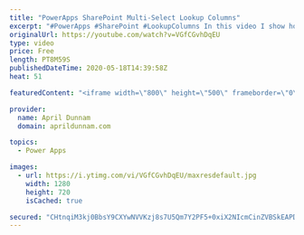 ```yaml
---
title: "PowerApps SharePoint Multi-Select Lookup Columns"
excerpt: "#PowerApps #SharePoint #LookupColumns In this video I show how you can take the values from a SharePoint Multi-Select Lookup field and combine them into a String and into values for a dropdown in PowerApps.   This approach uses the With(), Concat(), Mid() and Len() functions.  For more info on the With()"
originalUrl: https://youtube.com/watch?v=VGfCGvhDqEU
type: video
price: Free
length: PT8M59S
publishedDateTime: 2020-05-18T14:39:58Z
heat: 51

featuredContent: "<iframe width=\"800\" height=\"500\" frameborder=\"0\" src=\"https://www.youtube.com/embed/VGfCGvhDqEU\" allow=\"accelerometer; autoplay; encrypted-media; gyroscope; picture-in-picture\" allowfullscreen></iframe>"

provider:
  name: April Dunnam
  domain: aprildunnam.com

topics:
  - Power Apps

images:
  - url: https://i.ytimg.com/vi/VGfCGvhDqEU/maxresdefault.jpg
    width: 1280
    height: 720
    isCached: true

secured: "CHtnqiM3kj0BbsY9CXYwNVVKzj8s7U5Qm7Y2PF5+0xiX2NIcmCinZVBSkEAPDWiHFWigEbwzAB2tNbbDzhvXWwzlBGyChNh1NTq/ETfS0t0lrKeIAdgXkWngzWWsMXlRGWw6DH+vLcl+nGSytL/G5PhWlE//q8kghiqSqfrYIUPI+tyN5IBkvGldpKE3PQCzYRaMlwMeX+6V2ZJdDsI+HAqhdPp/pJxG556cwVb6Sd2D1IyIdv5jZHz9KLca5HUdl5E5dALLHgxW2er9L7ZY2VGHDocp4pxfMOd7rb33Sh/XjcoTU7zvLUSrbS2iSw9k+Ug0jNr9MWyAOy9+bMgM5PpAL+++XAYndp8QWKDt/2AVqiJ4EtE4YELgSNHDzn1uyK7zziyX8i1lPW7VNAuSnvtz00SCRP7A8+F1hIBP/tI=;TCLOcTi5IWHVKfyi6Y9XUw=="
---
```


